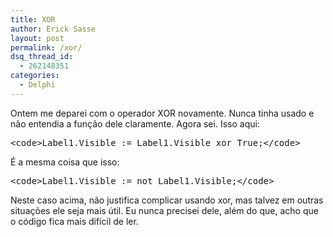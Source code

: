 ```yaml
---
title: XOR
author: Erick Sasse
layout: post
permalink: /xor/
dsq_thread_id:
  - 262148351
categories:
  - Delphi
---
```

Ontem me deparei com o operador XOR novamente. Nunca tinha usado e n&atilde;o entendia a fun&ccedil;&atilde;o dele claramente. Agora sei. Isso aqui:

<pre class="wp-code-highlight prettyprint">&lt;code&gt;Label1.Visible := Label1.Visible xor True;&lt;/code&gt;</pre>

&Eacute; a mesma coisa que isso:

<pre class="wp-code-highlight prettyprint">&lt;code&gt;Label1.Visible := not Label1.Visible;&lt;/code&gt;</pre>

Neste caso acima, n&atilde;o justifica complicar usando xor, mas talvez em outras situa&ccedil;&otilde;es ele seja mais &uacute;til. Eu nunca precisei dele, al&eacute;m do que, acho que o c&oacute;digo fica mais dif&iacute;cil de ler.